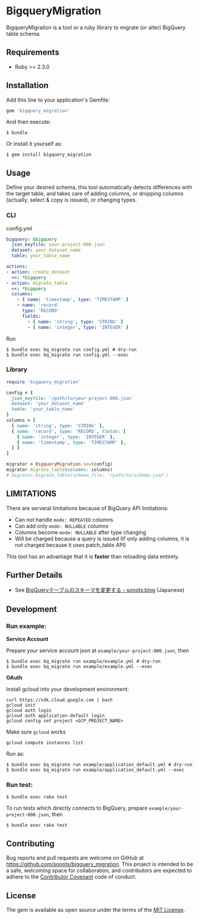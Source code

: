 # BigqueryMigration

BigqueryMigraiton is a tool or a ruby library to migrate (or alter) BigQuery table schema.

## Requirements

* Ruby >= 2.3.0

## Installation

Add this line to your application's Gemfile:

```ruby
gem 'bigquery_migration'
```

And then execute:

    $ bundle

Or install it yourself as:

    $ gem install bigquery_migration

## Usage

Define your desired schema, this tool automatically detects differences with the target table, and takes care of adding columns, or dropping columns (actually, select & copy is issued), or changing types.

### CLI

config.yml

```yaml
bigquery: &bigquery
  json_keyfile: your-project-000.json
  dataset: your_dataset_name
  table: your_table_name

actions:
- action: create_dataset
  <<: *bigquery
- action: migrate_table
  <<: *bigquery
  columns:
    - { name: 'timestamp', type: 'TIMESTAMP' }
    - name: 'record'
      type: 'RECORD'
      fields:
        - { name: 'string', type: 'STRING' }
        - { name: 'integer', type: 'INTEGER' }
```

Run

```
$ bundle exec bq_migrate run config.yml # dry-run
$ bundle exec bq_migrate run config.yml --exec
```

### Library

```ruby
require 'bigquery_migration'

config = {
  json_keyfile: '/path/to/your-project-000.json'
  dataset: 'your_dataset_name'
  table: 'your_table_name'
}
columns = [
  { name: 'string', type: 'STRING' },
  { name: 'record', type: 'RECORD', fields: [
    { name: 'integer', type: 'INTEGER' },
    { name: 'timestamp', type: 'TIMESTAMP' },
  ] }
]

migrator = BigqueryMigration.new(config)
migrator.migrate_table(columns: columns)
# migrator.migrate_table(schema_file: '/path/to/schema.json')
```

## LIMITATIONS

There are serveral limitations because of BigQuery API limitations:

* Can not handle `mode: REPEATED` columns
* Can add only `mode: NULLABLE` columns
* Columns become `mode: NULLABLE` after type changing
* Will be charged because a query is issued (If only adding columns, it is not charged because it uses patch_table API)

This tool has an advantage that it is **faster** than reloading data entirely.

## Further Details

* See [BigQueryテーブルのスキーマを変更する - sonots:blog](http://blog.livedoor.jp/sonots/archives/47294596.html) (Japanese)

## Development

### Run example:

**Service Account**

Prepare your service account json at `example/your-project-000.json`, then

```
$ bundle exec bq_migrate run example/example.yml # dry-run
$ bundle exec bq_migrate run example/example.yml --exec
```

**OAuth**

Install gcloud into your development environment:

```
curl https://sdk.cloud.google.com | bash
gcloud init
gcloud auth login
gcloud auth application-default login
gcloud config set project <GCP_PROJECT_NAME>
```

Make sure `gcloud` works

```
gcloud compute instances list
```

Run as:

```
$ bundle exec bq_migrate run example/application_default.yml # dry-run
$ bundle exec bq_migrate run example/application_default.yml --exec
```

### Run test:

```
$ bundle exec rake test
```

To run tests which directly connects to BigQuery, prepare `example/your-project-000.json`, then

```
$ bundle exec rake test
```

## Contributing

Bug reports and pull requests are welcome on GitHub at https://github.com/sonots/bigquery_migration. This project is intended to be a safe, welcoming space for collaboration, and contributors are expected to adhere to the [Contributor Covenant](http://contributor-covenant.org) code of conduct.


## License

The gem is available as open source under the terms of the [MIT License](http://opensource.org/licenses/MIT).
